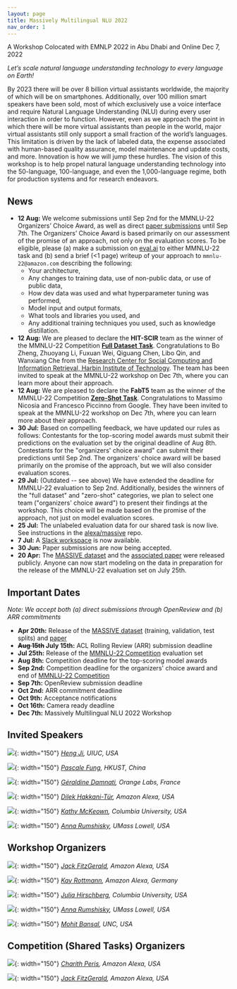 ```yaml
---
layout: page
title: Massively Multilingual NLU 2022
nav_order: 1
---
```


A Workshop Colocated with EMNLP 2022 in Abu Dhabi and Online
Dec 7, 2022

*Let’s scale natural language understanding technology to every language on Earth!*

By 2023 there will be over 8 billion virtual assistants worldwide, the majority of which will be on smartphones. Additionally, over 100 million smart speakers have been sold, most of which exclusively use a voice interface and require Natural Language Understanding (NLU) during every user interaction in order to function. However, even as we approach the point in which there will be more virtual assistants than people in the world, major virtual assistants still only support a small fraction of the world’s languages. This limitation is driven by the lack of labeled data, the expense associated with human-based quality assurance, model maintenance and update costs, and more. Innovation is how we will jump these hurdles. The vision of this workshop is to help propel natural language understanding technology into the 50-language, 100-language, and even the 1,000-language regime, both for production systems and for research endeavors.

## News
* **12 Aug:** We welcome submissions until Sep 2nd for the MMNLU-22 Organizers’ Choice Award, as well as direct [paper submissions](https://mmnlu-22.github.io/Calls/) until Sep 7th. The Organizers’ Choice Award is based primarily on our assessment of the promise of an approach, not only on the evaluation scores. To be eligible, please (a) make a submission on [eval.ai](https://eval.ai/web/challenges/challenge-page/1697/overview) to either MMNLU-22 task and (b) send a brief (<1 page) writeup of your approach to `mmnlu-22@amazon.com` describing the following:
  * Your architecture,
  * Any changes to training data, use of non-public data, or use of public data,
  * How dev data was used and what hyperparameter tuning was performed,
  * Model input and output formats,
  * What tools and libraries you used, and
  * Any additional training techniques you used, such as knowledge distillation.
* **12 Aug:** We are pleased to declare the **HIT-SCIR** team as the winner of the MMNLU-22 Competition [**Full Dataset Task**](https://eval.ai/web/challenges/challenge-page/1697/leaderboard/4060). Congratulations to Bo Zheng, Zhuoyang Li, Fuxuan Wei, Qiguang Chen, Libo Qin, and Wanxiang Che from the [Research Center for Social Computing and Information Retrieval, Harbin Institute of Technology](http://ir.hit.edu.cn/). The team has been invited to speak at the MMNLU-22 workshop on Dec 7th, where you can learn more about their approach.
* **12 Aug:** We are pleased to declare the **FabT5** team as the winner of the MMNLU-22 Competition [**Zero-Shot Task**](https://eval.ai/web/challenges/challenge-page/1697/leaderboard/4061). Congratulations to Massimo Nicosia and Francesco Piccinno from Google. They have been invited to speak at the MMNLU-22 workshop on Dec 7th, where you can learn more about their approach.
* **30 Jul:** Based on compelling feedback, we have updated our rules as follows: Contestants for the top-scoring model awards must submit their predictions on the evaluation set by the original deadline of Aug 8th. Contestants for the "organizers' choice award" can submit their predictions until Sep 2nd. The organizers' choice award will be based primarily on the promise of the approach, but we will also consider evaluation scores.
* **29 Jul:** (Outdated -- see above) We have extended the deadline for MMNLU-22 evaluation to Sep 2nd. Additionally, besides the winners of the "full dataset" and "zero-shot" categories, we plan to select one team ("organizers' choice award") to present their findings at the workshop. This choice will be made based on the promise of the approach, not just on model evaluation scores.
* **25 Jul:** The unlabeled evaluation data for our shared task is now live. See instructions in the [alexa/massive](https://github.com/alexa/massive) repo.
* **7 Jul:** A [Slack workspace](https://join.slack.com/t/mmnlu-22/shared_invite/zt-1c5p3d3hw-8Ou0QJahOUrEzt5YDYl5Dw) is now available.
* **30 Jun:** Paper submissions are now being accepted.
* **20 Apr:** The [MASSIVE dataset](https://github.com/alexa/massive) and the [associated paper](https://arxiv.org/abs/2204.08582) were released publicly. Anyone can now start modeling on the data in preparation for the release of the MMNLU-22 evaluation set on July 25th.

## Important Dates

*Note: We accept both (a) direct submissions through OpenReview and (b) ARR commitments*

* **Apr 20th:** Release of the [MASSIVE dataset](https://github.com/alexa/massive) (training, validation, test splits) and [paper](https://arxiv.org/abs/2204.08582)
* **~~Aug 15th~~ July 15th:** ACL Rolling Review (ARR) submission deadline
* **Jul 25th:** Release of the [MMNLU-22 Competition](https://eval.ai/web/challenges/challenge-page/1697/overview) evaluation set
* **Aug 8th:** Competition deadline for the top-scoring model awards
* **Sep 2nd:** Competition deadline for the organizers' choice award and end of [MMNLU-22 Competition](https://eval.ai/web/challenges/challenge-page/1697/overview)
* **Sep 7th:** OpenReview submission deadline
* **Oct 2nd:** ARR commitment deadline
* **Oct 9th:** Acceptance notifications
* **Oct 16th:** Camera ready deadline
* **Dec 7th:** Massively Multilingual NLU 2022 Workshop

## Invited Speakers

![](images/heng.png){: width="150"}
*[Heng Ji](http://blender.cs.illinois.edu/hengji.html), UIUC, USA*

![](images/pascale.jpg){: width="150"}
*[Pascale Fung](https://pascale.home.ece.ust.hk/), HKUST, China*

![](images/geraldine.png){: width="150"}
*[Géraldine Damnati](https://sites.google.com/site/geraldinedamnati/), Orange Labs, France*

![](images/dilek.jpeg){: width="150"}
*[Dilek Hakkani-Tür](https://www.linkedin.com/in/dilek-hakkani-tur-9517543/), Amazon Alexa, USA*

![](images/kathy.jpeg){: width="150"}
*[Kathy McKeown](http://www.cs.columbia.edu/~kathy/), Columbia University, USA*

![](images/anna.jpeg){: width="150"}
*[Anna Rumshisky](https://www.cs.uml.edu/~arum/), UMass Lowell, USA*

## Workshop Organizers

![](images/jgmf.jpeg){: width="150"}
*[Jack FitzGerald](https://www.linkedin.com/in/jackgmfitzgerald/), Amazon Alexa, USA*

![](images/kay.jpeg){: width="150"}
*[Kay Rottmann](https://kay-rottmann.de/), Amazon Alexa, Germany*

![](images/julia.jpeg){: width="150"}
*[Julia Hirschberg](http://www.cs.columbia.edu/~julia/), Columbia University, USA*

![](images/anna.jpeg){: width="150"}
*[Anna Rumshisky](https://www.cs.uml.edu/~arum/), UMass Lowell, USA*

![](images/mohit.png){: width="150"}
*[Mohit Bansal](https://www.cs.unc.edu/~mbansal/), UNC, USA*

## Competition (Shared Tasks) Organizers

![](images/charith.jpeg){: width="150"}
*[Charith Peris](https://www.linkedin.com/in/charith-peris/), Amazon Alexa, USA*

![](images/jgmf.jpeg){: width="150"}
*[Jack FitzGerald](https://www.linkedin.com/in/jackgmfitzgerald/), Amazon Alexa, USA*
